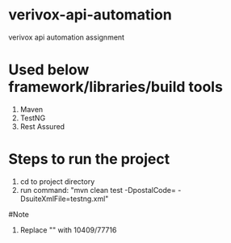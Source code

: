 # verivox-api-automation
 verivox api automation assignment

# Used below framework/libraries/build tools

1. Maven
2. TestNG
3. Rest Assured


# Steps to run the project 

1. cd to project directory
2. run command: "mvn clean test -DpostalCode=<postalCode> -DsuiteXmlFile=testng.xml"

#Note
1. Replace "<postalCode>" with 10409/77716